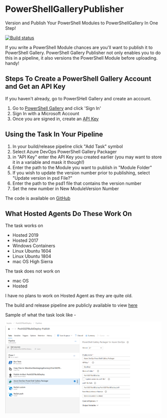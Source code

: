# PowerShellGalleryPublisher

Version and Publish Your PowerShell Modules to PowerShellGallery In One Step!

[![Build status](https://bzzztio.visualstudio.com/Extensions/_apis/build/status/PoshGalPackage-CI)](https://bzzztio.visualstudio.com/Extensions/_build/latest?definitionId=33)

If you write a PowerShell Module chances are you'll want to publish it to PowerShell Gallery. PowerShell Gallery Publisher not only enables you to do this in a pipeline, it also versions the PowerShell Module before uploading. handy!

## Steps To Create a PowerShell Gallery Account and Get an API Key 

If you haven't already, go to PowerSHell Gallery and create an account.
1. Go to [PowerShell Gallery](https://www.powershellgallery.com/) and click 'Sign In'
2. Sign In with a Microsoft Account
3. Once you are signed in, create an [API Key](https://docs.microsoft.com/en-us/powershell/gallery/how-to/managing-profile/creating-APIkeys)

## Using the Task In Your Pipeline

1. In your build/release pipeline click "Add Task" symbol
2. Select Azure DevOps PowerShell Gallery Packager
3. in "API Key" enter the API Key you created earlier (you may want to store it in a variable and mask it though!)
4. Enter the path to the Module you want to publish in "Module Folder"
5. If you wish to update the version number prior to publishing, select "Update version in psd File?"
6. Enter the path to the psd1 file that contains the version number
7. Set the new number in New ModuleVersion Number

The code is available on [GitHub](https://github.com/RichieBzzzt/PowerShellGalleryPublisher)

## What Hosted Agents Do These Work On

The task works on

* Hosted 2019
* Hosted 2017
* Windows Containers
* Linux Ubuntu 1604
* Linux Ubuntu 1804
* mac OS High Sierra

The task does not work on

* mac OS
* Hosted

I have no plans to work on Hosted Agent as they are quite old.

The build and release pipeline are publicly available to view [here](https://bzzztio.visualstudio.com/Extensions/_build?definitionId=33)

Sample of what the task look like -

![sample](sample.png)
